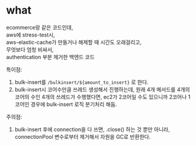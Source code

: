 # what 
ecommerce랑 같은 코드인데,\
aws에 stress-test시,\
aws-elastic-cache가 만들거나 해제할 때 시간도 오래걸리고,\
무엇보다 엄청 비싸서,\
authentication 부분 제거한 백엔드 코드

특이점: 
1. bulk-insert를 `/bulkinsert/${amount_to_insert}` 로 한다.
2. bulk-insert시 코어수만큼 쓰레드 생성해서 진행하는데, 원래 4개 메서드를 4개의 코어의 수인 4개의 쓰레드가 수행했다면, ec2가 2코어일 수도 있으니까 2코어나 1코어인 경우에 bulk-insert 로직 분기처리 해둠.

주의점:
1. bulk-insert 후에 connection을 다 쓰면, .close() 하는 것 뿐만 아니라, connectionPool 변수로부터 제거해서 자원을 GC로 반환한다.